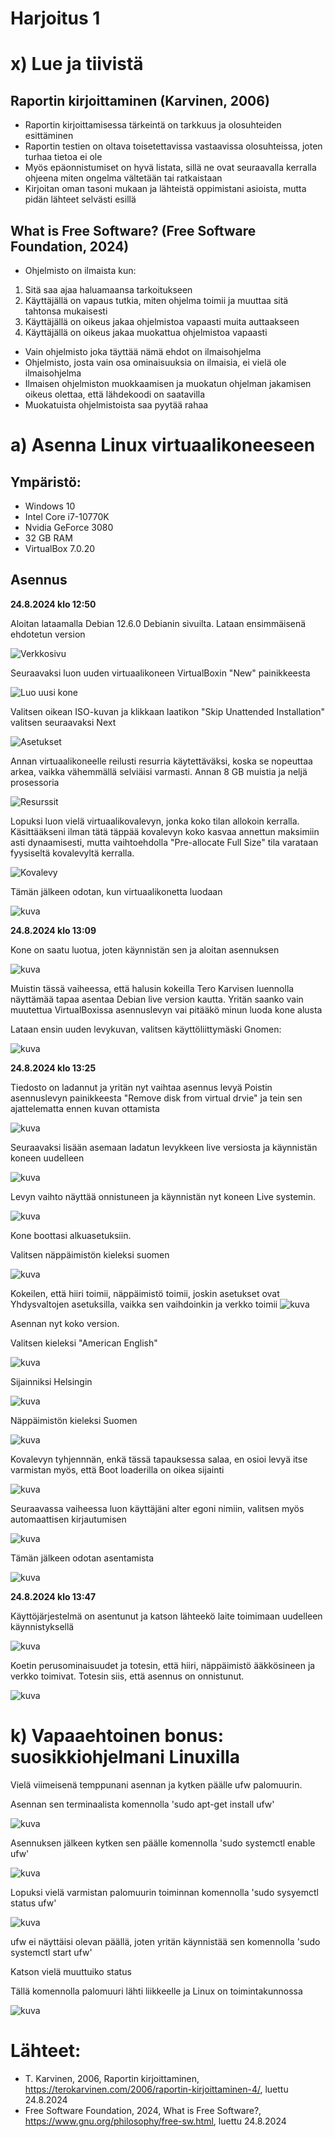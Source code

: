 # Harjoitus 1

# x) Lue ja tiivistä

## Raportin kirjoittaminen (Karvinen, 2006)

- Raportin kirjoittamisessa tärkeintä on tarkkuus ja olosuhteiden esittäminen
- Raportin testien on oltava toisetettavissa vastaavissa olosuhteissa, joten turhaa tietoa ei ole
- Myös epäonnistumiset on hyvä listata, sillä ne ovat seuraavalla kerralla ohjeena miten ongelma vältetään tai ratkaistaan
- Kirjoitan oman tasoni mukaan ja lähteistä oppimistani asioista, mutta pidän lähteet selvästi esillä


## What is Free Software? (Free Software Foundation, 2024)

- Ohjelmisto on ilmaista kun:
1. Sitä saa ajaa haluamaansa tarkoitukseen
2. Käyttäjällä on vapaus tutkia, miten ohjelma toimii ja muuttaa sitä tahtonsa mukaisesti
3. Käyttäjällä on oikeus jakaa ohjelmistoa vapaasti muita auttaakseen
4. Käyttäjällä on oikeus jakaa muokattua ohjelmistoa vapaasti
  
- Vain ohjelmisto joka täyttää nämä ehdot on ilmaisohjelma
- Ohjelmisto, josta vain osa ominaisuuksia on ilmaisia, ei vielä ole ilmaisohjelma
- Ilmaisen ohjelmiston muokkaamisen ja muokatun ohjelman jakamisen oikeus olettaa, että lähdekoodi on saatavilla
- Muokatuista ohjelmistoista saa pyytää rahaa


# a) **Asenna Linux virtuaalikoneeseen**

## Ympäristö:

- Windows 10
- Intel Core i7-10770K
- Nvidia GeForce 3080
- 32 GB RAM
- VirtualBox 7.0.20

## Asennus

**24.8.2024 klo 12:50**

Aloitan lataamalla Debian 12.6.0 Debianin sivuilta. Lataan ensimmäisenä ehdotetun version

![Verkkosivu](https://github.com/user-attachments/assets/5aea95e5-408a-4d0c-923c-65b95154df4c)

Seuraavaksi luon uuden virtuaalikoneen VirtualBoxin "New" painikkeesta

![Luo uusi kone](https://github.com/user-attachments/assets/e03ff5e8-ebee-4964-a11b-3fa48a9c4bdd)

Valitsen oikean ISO-kuvan ja klikkaan laatikon "Skip Unattended Installation" valitsen seuraavaksi Next

![Asetukset](https://github.com/user-attachments/assets/1d59c796-e92b-4f85-a17e-113e206c30b6)

Annan virtuaalikoneelle reilusti resurria käytettäväksi, koska se nopeuttaa arkea, vaikka vähemmällä selviäisi varmasti.
Annan 8 GB muistia ja neljä prosessoria

![Resurssit](https://github.com/user-attachments/assets/50e3f752-121a-45ba-968a-fa20572993e4)

Lopuksi luon vielä virtuaalikovalevyn, jonka koko tilan allokoin kerralla. Käsittääkseni ilman tätä täppää kovalevyn koko kasvaa annettun maksimiin asti dynaamisesti, mutta vaihtoehdolla "Pre-allocate Full Size" tila varataan fyysiseltä kovalevyltä kerralla.

![Kovalevy](https://github.com/user-attachments/assets/4ecc0a18-e954-4de7-8005-2543ca24950f)

Tämän jälkeen odotan, kun virtuaalikonetta luodaan

![kuva](https://github.com/user-attachments/assets/8d390273-0722-45c4-b585-57b05e4b25d5)

**24.8.2024 klo 13:09**

Kone on saatu luotua, joten käynnistän sen ja aloitan asennuksen

![kuva](https://github.com/user-attachments/assets/ed44d55b-b051-4de0-b368-fca620aedebf)

Muistin tässä vaiheessa, että halusin kokeilla Tero Karvisen luennolla näyttämää tapaa asentaa Debian live version kautta. Yritän saanko vain muutettua VirtualBoxissa asennuslevyn vai pitääkö minun luoda kone alusta

Lataan ensin uuden levykuvan, valitsen käyttöliittymäski Gnomen:

![kuva](https://github.com/user-attachments/assets/5f61be62-3751-4264-8cc5-41a4712bf7a1)


**24.8.2024 klo 13:25**

Tiedosto on ladannut ja yritän nyt vaihtaa asennus levyä
Poistin asennuslevyn painikkeesta "Remove disk from virtual drvie" ja tein sen ajattelematta ennen kuvan ottamista

![kuva](https://github.com/user-attachments/assets/c25a2e04-dd91-491f-942d-52edee04cfdb)

Seuraavaksi lisään asemaan ladatun levykkeen live versiosta ja käynnistän koneen uudelleen

![kuva](https://github.com/user-attachments/assets/f799fdaf-3769-451f-8416-8debffeeb5d7)

Levyn vaihto näyttää onnistuneen ja käynnistän nyt koneen Live systemin.

![kuva](https://github.com/user-attachments/assets/f4a77be8-2c1b-4f0c-b9f9-41f8b4ea844b)

Kone boottasi alkuasetuksiin.

Valitsen näppäimistön kieleksi suomen

![kuva](https://github.com/user-attachments/assets/2cf76a25-dc6f-4792-a08e-5bd44223826a)

Kokeilen, että hiiri toimii, näppäimistö toimii, joskin asetukset ovat Yhdysvaltojen asetuksilla, vaikka sen vaihdoinkin ja verkko toimii
![kuva](https://github.com/user-attachments/assets/f20ab7cd-22d7-4382-8f33-b00a76222660)

Asennan nyt koko version.

Valitsen kieleksi "American English"

![kuva](https://github.com/user-attachments/assets/d5839924-decf-462f-bc3b-fc8faacee1b1)

Sijainniksi Helsingin

![kuva](https://github.com/user-attachments/assets/fd712ecb-8061-4345-bbcb-f0f7e09026de)

Näppäimistön kieleksi Suomen

![kuva](https://github.com/user-attachments/assets/1e9379b5-b0d2-4929-b742-80a88e2bda53)

Kovalevyn tyhjennnän, enkä tässä tapauksessa salaa, en osioi levyä itse varmistan myös, että Boot loaderilla on oikea sijainti

![kuva](https://github.com/user-attachments/assets/d5f0924a-9618-48d6-bd4f-e36f26439c6e)

Seuraavassa vaiheessa luon käyttäjäni alter egoni nimiin, valitsen myös automaattisen kirjautumisen

![kuva](https://github.com/user-attachments/assets/92de2b14-7f78-4795-ab52-3a439d60f81b)

Tämän jälkeen odotan asentamista

![kuva](https://github.com/user-attachments/assets/1abd6f2b-5981-4a1b-b7ca-0de125a6a5bf)


**24.8.2024 klo 13:47**

Käyttöjärjestelmä on asentunut ja katson lähteekö laite toimimaan uudelleen käynnistyksellä

![kuva](https://github.com/user-attachments/assets/532ce393-1ab6-4c03-bf40-5589b2067dd0)

Koetin perusominaisuudet ja totesin, että hiiri, näppäimistö ääkkösineen ja verkko toimivat.
Totesin siis, että asennus on onnistunut.

![kuva](https://github.com/user-attachments/assets/21b18f68-ae27-4dcf-adc8-ebd1e82b76c6)



# k) Vapaaehtoinen bonus: suosikkiohjelmani Linuxilla

Vielä viimeisenä temppunani asennan ja kytken päälle ufw palomuurin.

Asennan sen terminaalista komennolla 'sudo apt-get install ufw'

![kuva](https://github.com/user-attachments/assets/308d9112-6efe-4fd1-9aa7-962f0c6fa429)

Asennuksen jälkeen kytken sen päälle komennolla 'sudo systemctl enable ufw'

![kuva](https://github.com/user-attachments/assets/a947493e-8330-4e0c-9299-500d781f6e9c)

Lopuksi vielä varmistan palomuurin toiminnan komennolla 'sudo sysyemctl status ufw'

![kuva](https://github.com/user-attachments/assets/788313bb-41c6-4833-bcd3-bb125ed82b34)

ufw ei näyttäisi olevan päällä, joten yritän käynnistää sen komennolla 'sudo systemctl start ufw'

Katson vielä muuttuiko status


Tällä komennolla palomuuri lähti liikkeelle ja Linux on toimintakunnossa

![kuva](https://github.com/user-attachments/assets/eaa22616-8d57-48fd-8478-9787a9dc7f4a)

# Lähteet:
- T. Karvinen, 2006, Raportin kirjoittaminen, https://terokarvinen.com/2006/raportin-kirjoittaminen-4/, luettu 24.8.2024
- Free Software Foundation, 2024, What is Free Software?, https://www.gnu.org/philosophy/free-sw.html, luettu 24.8.2024  













































